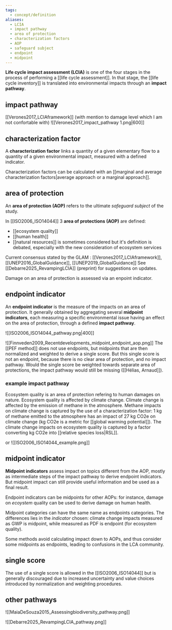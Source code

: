 ```yaml
---
tags:
  - concept/definition
aliases:
  - LCIA
  - impact pathway
  - area of protection
  - characterization factors
  - AOP
  - safeguard subject
  - endpoint
  - midpoint
---
```

**Life cycle impact assessment (LCIA)** is one of the four stages in the process of performing a [[life cycle assessment]]. In that stage, the [[life cycle inventory]] is translated into environmental impacts through an **impact pathway**.
## impact pathway
[[Verones2017_LCIAframework]] (with mention to damage level which I am not confortable with)
![[Verones2017_impact_pathway 1.png|600]]
## characterization factor
A **characterization factor** links a quantity of a given elementary flow to a quantity of a given environmental impact, measured with a defined indicator. 

Characterization factors can be calculated with an [[marginal and average characterization factors|average approach or a marginal approach]].
## area of protection
An **area of protection (AOP)** refers to the ultimate *safeguard subject* of the study.

In [[ISO2006_ISO14044]] 3 **area of protections (AOP)** are defined:
- [[ecosystem quality]]
- [[human health]]
- [[natural resources]] is sometimes considered but it's definition is debated, especially with the new consideration of ecosystem services

Current consensus stated by the GLAM : [[Verones2017_LCIAframework]], [[UNEP2016_GlobalGuidance]], [[UNEP2019_GlobalGuidance]]
See [[Debarre2025_RevampingLCIA]] (preprint) for suggestions on updates.

Damage on an area of protection is assessed via an enpoint indicator.
## endpoint indicator
An **endpoint indicator** is the measure of the impacts on an area of protection. It generally obtained by aggregating several **midpoint indicators**, each measuring a specific environmental issue having an effect on the area of protection, through a defined **impact pathway**. 

![[ISO2006_ISO14044_pathway.png|400]]

![[Finnveden2009_Recentdevelopments_midpoint_endpoint_aop.png]]
The [[PEF method]] does not use endpoints, but midpoints that are then normalized and weighted to derive a single score. But this single score is not an endpoint, because there is no clear area of protection, and no impact pathway. Would the single score be weighted towards separate area of protections, the impact pathway would still be missing ([[Hélias, Arnaud]]).
### example impact pathway
Ecosystem quality is an area of protection refering to human damages on nature.
Ecosystem quality is affected by climate change.
Climate change is affected by the emission of methane in the atmosphere. 
Methane impacts on climate change is captured by the use of a characterization factor: 1 kg of methane emitted to the atmosphere has an impact of 27 kg CO2e on climate change (kg CO2e is a metric for [[global warming potential]]).
The climate change impacts on ecosystem quality is captured by a factor converting kg CO2e into [[relative species loss|RSL]].

or
![[ISO2006_ISO14044_example.png]]
## midpoint indicator
**Midpoint indicators** assess impact on topics different from the AOP, mostly as intermediate steps of the impact pathway to derive endpoint indicators. But midpoint impact can still provide useful information and be used as a final result.

Endpoint indicators can be midpoints for other AOPs: for instance, damage on *ecoystem* quality can be used to derive damage on human health.

Midpoint categories can have the same name as endpoints categories. The differences lies in the *indicator* chosen: climate change impacts measured as GWP is midpoint, while measured as PDF is endpoint (for ecosystem quality).

Some methods avoid calculating impact down to AOPs, and thus consider some midpoints as endpoints, leading to confusions in the LCA community.
## single score
The use of a single score is allowed in the [[ISO2006_ISO14044]] but is generally discouraged due to increased uncertainty and value choices introduced by normalization and weighting procedures.
## other pathways
![[MaiaDeSouza2015_Assessingbiodiversity_pathway.png]]

![[Debarre2025_RevampingLCIA_pathway.png]]